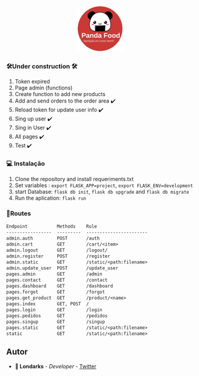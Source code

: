 
<h1 align="center">
  <img src="project/static/assets/panda_food.svg"  alt="php" width="120">
</h1>

### 🛠️Under construction 🛠️
1. Token expired
2. Page admin (functions)
3. Create function to add new products
4. Add and send orders to the order area ✔️
5. Reload token for update user info ✔️
6. Sing up user ✔️
7. Sing in User ✔️
8. All pages ✔️
9. Test ✔️

### :computer: Instalação
1. Clone the repository and install requeriments.txt
2. Set variables : `export FLASK_APP=project`, `export FLASK_ENV=development`
3. start Database: `flask db init`, `flask db upgrade` and `flask db migrate`
4. Run the aplication: `flask run`

### 📝Routes

```
Endpoint           Methods    Rule
-----------------  ---------  -----------------------
admin.auth         POST       /auth
admin.cart         GET        /cart/<item>
admin.logout       GET        /logout/
admin.register     POST       /register
admin.static       GET        /static/<path:filename>
admin.update_user  POST       /update_user
pages.admin        GET        /admin
pages.contact      GET        /contact
pages.dashboard    GET        /dashboard
pages.forgot       GET        /forgot
pages.get_product  GET        /product/<name>
pages.index        GET, POST  /
pages.login        GET        /login
pages.pedidos      GET        /pedidos
pages.singup       GET        /singup
pages.static       GET        /static/<path:filename>
static             GET        /static/<path:filename>
```


## Autor
- **👾 Londarks** - _Developer_ - [Twitter](https://twitter.com/londarks)
